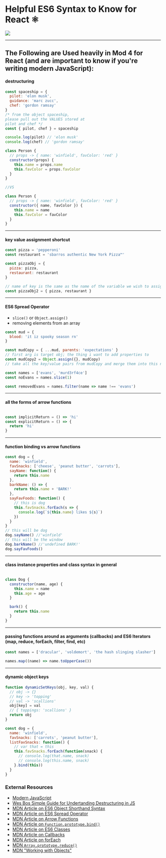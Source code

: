 # Helpful ES6 Syntax to Know for React ⚛️

![](https://media.giphy.com/media/13twUEuUnCrEju/giphy.gif)

---

## The Following are Used heavily in Mod 4 for React (and are important to know if you're writing modern JavaScript):

#### destructuring

```js
const spaceship = {
  pilot: 'elon musk',
  guidance: 'marc zucc',
  chef: 'gordon ramsay'
}
/* from the object spaceship,
please pull out the VALUES stored at
pilot and chef */
const { pilot, chef } = spaceship

console.log(pilot) // 'elon musk'
console.log(chef) // 'gordon ramsay'

class Person {
  // props -> { name: 'winfield', favColor: 'red' }
  constructor(props) {
    this.name = props.name
    this.favColor = props.favColor
  }
}

//VS

class Person {
  // props -> { name: 'winfield', favColor: 'red' }
  constructor({ name, favColor }) {
    this.name = name
    this.favColor = favColor
  }
}

```

---

#### key value assignment shortcut

```javascript
const pizza = 'pepperoni'
const restaurant = 'sbarros authentic New York Pizza™️'

const pizzaObj = {
  pizza: pizza,
  restaurant: restaurant
}

// name of key is the same as the name of the variable we wish to assign to that key
const pizzaObj2 = { pizza, restaurant }
```

---

#### ES6 Spread Operator

- `slice()` or `Object.assign()`
- removing elements from an array

```js
const mud = {
  blood: 'it iz spooky season rn'
}

const mudCopy = { ...mud, parents: 'expectations' }
// first arg is target obj; the thing i want to add properties to
const mudCopy2 = Object.assign({}, mudCopy)
// take all the key/value pairs from mudCopy and merge them into this new TARGET OBJ, which happens to be blank

```

```js
const names = ['evans', 'murd3rf4ce']
const noEvans = names.slice(1)

const removedEvans = names.filter(name => name !== 'evans')
```

---

#### all the forms of arrow functions

```javascript

const implicitReturn = () => 'hi'
const explicitReturn = () => {
  return 'hi'
}

```

---

#### function binding vs arrow functions

```javascript
const dog = {
  name: 'winfield',
  favSnacks: ['cheese', 'peanut butter', 'carrots'],
  sayName: function() {
    return this.name
  },
  barkName: () => {
    return this.name + 'BARK!'
  },
  sayFavFoods: function() {
    // this is dog
    this.favSnacks.forEach(s => {
      console.log(`${this.name} likes ${s}`)
    })
  }
}
// this will be dog
dog.sayName() //'winfield'
// this will be the window
dog.barkName() //'undefined BARK!'
dog.sayFavFoods()
```

---

#### class instance properties and class syntax in general

```javascript

class Dog {
  constructor(name, age) {
    this.name = name
    this.age = age
  }

  bark() {
    return this.name
  }
}

```

---

#### passing functions around as arguments (callbacks) and ES6 Iterators (map, reduce, forEach, filter, find, etc)

```javascript
const names = ['dracular', 'voldemort', 'the hash slinging slasher']

names.map((name) => name.toUpperCase())

```

---

#### dynamic object keys

```javascript
function dynamicSetKeys(obj, key, val) {
  // obj -> {}
  // key -> 'topping'
  // val -> 'scallions'
  obj[key] = val
  // { toppings: 'scallions' }
  return obj
}

```

```js
const dog = {
  name: 'winfield',
  favSnacks: ['carrots', 'peanut butter'],
  listFavSnacks: function() {
    // var that = this
    this.favSnacks.forEach(function(snack) {
      // console.log(that.name, snack)
      // console.log(this.name, snack)
    }.bind(this))
  }
}
```

### External Resources

- [Modern JavaScript](http://www.reactnativeexpress.com/modern_javascript)
- [Wes Bos Simple Guide for Undertanding Destructuring in JS](https://wesbos.com/destructuring-objects/)
- [MDN Article on ES6 Object Shorthand Syntax](https://developer.mozilla.org/en-US/docs/Web/JavaScript/Reference/Operators/Object_initializer#New_notations_in_ECMAScript_2015)
- [MDN Article on ES6 Spread Operator](https://developer.mozilla.org/en-US/docs/Web/JavaScript/Reference/Operators/Spread_syntax)
- [MDN Article on Arrow Functions](https://developer.mozilla.org/en-US/docs/Web/JavaScript/Reference/Functions/Arrow_functions)
- [MDN Article on `Function.prototype.bind()`](https://developer.mozilla.org/en-US/docs/Web/JavaScript/Reference/Global_objects/Function/bind)
- [MDN Article on ES6 Classes](https://developer.mozilla.org/en-US/docs/Web/JavaScript/Reference/Classes)
- [MDN Article on Callbacks](https://developer.mozilla.org/en-US/docs/Glossary/Callback_function)
- [MDN Article on forEach](https://developer.mozilla.org/en-US/docs/Web/JavaScript/Reference/Global_Objects/Array/forEach)
- [MDN `Array.prototype.reduce()`](https://developer.mozilla.org/en-US/docs/Web/JavaScript/Reference/Global_Objects/Array/reduce)
- [MDN "Working with Objects"](https://developer.mozilla.org/en-US/docs/Web/JavaScript/Guide/Working_with_Objects)
